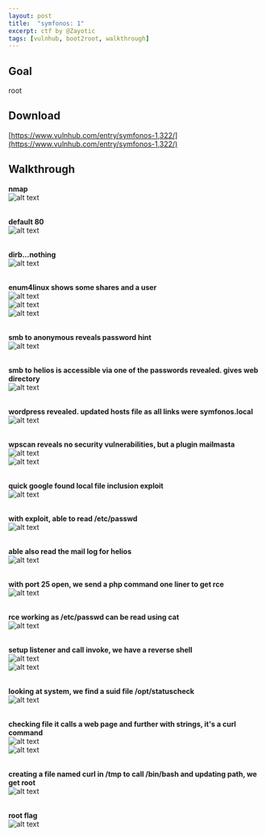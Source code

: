 ```yaml
---
layout: post
title:  "symfonos: 1"
excerpt: ctf by @Zayotic
tags: [vulnhub, boot2root, walkthrough]
---
```


## Goal #
root

## Download #
[https://www.vulnhub.com/entry/symfonos-1,322/](https://www.vulnhub.com/entry/symfonos-1,322/)

## Walkthrough #

**nmap**
<br>![alt text](../vulnhub/symfonos_1/nmap.png)
<br><br>

**default 80**
<br>![alt text](../vulnhub/symfonos_1/default80.png)
<br><br>

**dirb...nothing**
<br>![alt text](../vulnhub/symfonos_1/dirb.png)
<br><br>

**enum4linux shows some shares and a user**
<br>![alt text](../vulnhub/symfonos_1/enum1.png)
<br>![alt text](../vulnhub/symfonos_1/enum2.png)
<br>![alt text](../vulnhub/symfonos_1/enum3.png)
<br><br>

**smb to anonymous reveals password hint**
<br>![alt text](../vulnhub/symfonos_1/smb-anon.png)
<br><br>

**smb to helios is accessible via one of the passwords revealed.  gives web directory**
<br>![alt text](../vulnhub/symfonos_1/smb-helios.png)
<br><br>

**wordpress revealed.  updated hosts file as all links were symfonos.local**
<br>![alt text](../vulnhub/symfonos_1/wordpress.png)
<br><br>

**wpscan reveals no security vulnerabilities, but a plugin mailmasta**
<br>![alt text](../vulnhub/symfonos_1/wpscan.png)
<br>![alt text](../vulnhub/symfonos_1/wpscan-mailmasta.png)
<br><br>

**quick google found local file inclusion exploit**
<br>![alt text](../vulnhub/symfonos_1/expdb.png)
<br><br>

**with exploit, able to read /etc/passwd**
<br>![alt text](../vulnhub/symfonos_1/etcpasswd.png)
<br><br>

**able also read the mail log for helios**
<br>![alt text](../vulnhub/symfonos_1/maillog.png)
<br><br>

**with port 25 open, we send a php command one liner to get rce**
<br>![alt text](../vulnhub/symfonos_1/smtpcommand.png)
<br><br>

**rce working as /etc/passwd can be read using cat**
<br>![alt text](../vulnhub/symfonos_1/maillog_rce.png)
<br><br>

**setup listener and call invoke, we have a reverse shell**
<br>![alt text](../vulnhub/symfonos_1/reverse_call.png)
<br>![alt text](../vulnhub/symfonos_1/reverseshell.png)
<br><br>

**looking at system, we find a suid file /opt/statuscheck**
<br>![alt text](../vulnhub/symfonos_1/suid.png)
<br><br>

**checking file it calls a web page and further with strings, it's a curl command**
<br>![alt text](../vulnhub/symfonos_1/statuscheck.png)
<br>![alt text](../vulnhub/symfonos_1/strings.png)
<br><br>

**creating a file named curl in /tmp to call /bin/bash and updating path, we get root**
<br>![alt text](../vulnhub/symfonos_1/root.png)
<br><br>

**root flag**
<br>![alt text](../vulnhub/symfonos_1/root_flag.png)
<br><br>
